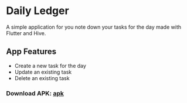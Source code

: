 # Daily Ledger

A simple application for you note down your tasks for the day made with Flutter and Hive.

## App Features

- Create a new task for the day
- Update an existing task
- Delete an existing task

### Download APK: [apk](personal_ledger.apk)
